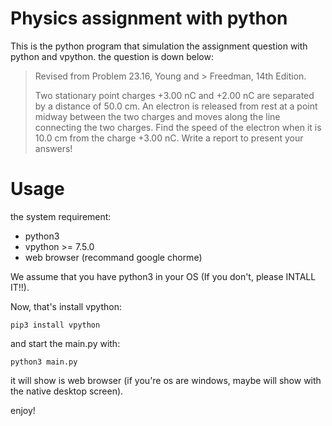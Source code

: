 # Physics assignment with python
This is the python program that simulation the assignment question with python and vpython. the question is down below:

> Revised from Problem 23.16, Young and > Freedman, 14th Edition.
> 
> Two stationary point charges +3.00 nC and +2.00 nC are separated by a distance of 50.0 cm. An electron is released from rest at a point midway between the two charges and moves along the line connecting the two charges. Find the speed of the electron when it is 10.0 cm from the charge +3.00 nC. Write a report to present your answers!


# Usage

the system requirement:
* python3
* vpython >= 7.5.0
* web browser (recommand  google chorme)

We assume that you have python3 in your OS (If you don't, please INTALL IT!!).

Now, that's install vpython:
    
    pip3 install vpython

and start the main.py with:

    python3 main.py

it will show is web browser (if you're os are windows, maybe will show with the native desktop screen). 

enjoy!
